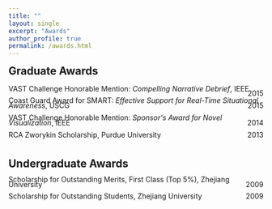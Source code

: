 ```yaml
---
title: ""
layout: single
excerpt: "Awards"
author_profile: true
permalink: /awards.html
---
```


<h2 style="margin-top:0px;">Graduate Awards</h2>

<p style="text-align:left; line-height:70%">
VAST Challenge Honorable Mention: <i>Compelling Narrative Debrief</i>, IEEE
<span style="float:right;">2015</span>
</p>
<p style="text-align:left; line-height:70%">
Coast Guard Award for SMART: <i>Effective Support for Real-Time Situational Awareness</i>, USCG
<span style="float:right;">2015</span>
</p>
<p style="text-align:left; line-height:70%">
VAST Challenge Honorable Mention: <i>Sponsor's Award for Novel Visualization</i>, IEEE
<span style="float:right;">2014</span>
</p>
<p style="text-align:left; line-height:70%">
RCA Zworykin Scholarship, Purdue University
<span style="float:right;">2013</span>
</p>

<h2 style="margin-bottom:10px;padding-top:10px;">Undergraduate Awards</h2>
<p style="text-align:left; line-height:70%">
Scholarship for Outstanding Merits, First Class (Top 5&#37;), Zhejiang University
<span style="float:right;">2009</span>
</p>
<p style="text-align:left; line-height:70%">
Scholarship for Outstanding Students, Zhejiang University
<span style="float:right;">2009</span>
</p>